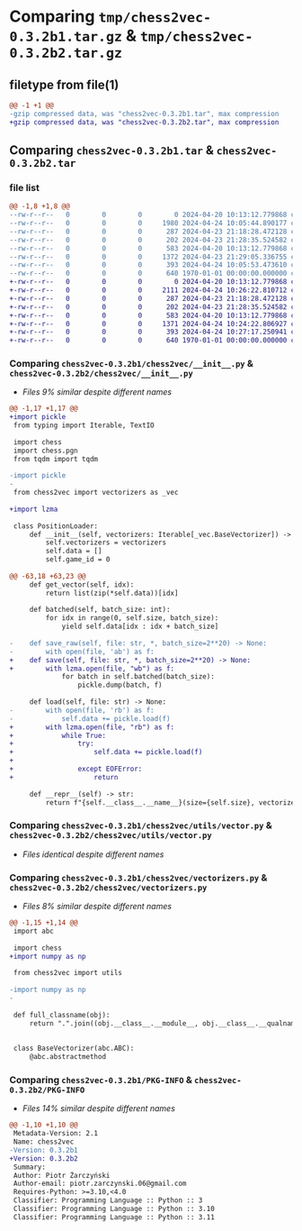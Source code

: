 # Comparing `tmp/chess2vec-0.3.2b1.tar.gz` & `tmp/chess2vec-0.3.2b2.tar.gz`

## filetype from file(1)

```diff
@@ -1 +1 @@
-gzip compressed data, was "chess2vec-0.3.2b1.tar", max compression
+gzip compressed data, was "chess2vec-0.3.2b2.tar", max compression
```

## Comparing `chess2vec-0.3.2b1.tar` & `chess2vec-0.3.2b2.tar`

### file list

```diff
@@ -1,8 +1,8 @@
--rw-r--r--   0        0        0        0 2024-04-20 10:13:12.779868 chess2vec-0.3.2b1/README.md
--rw-r--r--   0        0        0     1980 2024-04-24 10:05:44.890177 chess2vec-0.3.2b1/chess2vec/__init__.py
--rw-r--r--   0        0        0      287 2024-04-23 21:18:28.472128 chess2vec-0.3.2b1/chess2vec/pgn.py
--rw-r--r--   0        0        0      202 2024-04-23 21:28:35.524582 chess2vec-0.3.2b1/chess2vec/utils/__init__.py
--rw-r--r--   0        0        0      583 2024-04-20 10:13:12.779868 chess2vec-0.3.2b1/chess2vec/utils/vector.py
--rw-r--r--   0        0        0     1372 2024-04-23 21:29:05.336755 chess2vec-0.3.2b1/chess2vec/vectorizers.py
--rw-r--r--   0        0        0      393 2024-04-24 10:05:53.473610 chess2vec-0.3.2b1/pyproject.toml
--rw-r--r--   0        0        0      640 1970-01-01 00:00:00.000000 chess2vec-0.3.2b1/PKG-INFO
+-rw-r--r--   0        0        0        0 2024-04-20 10:13:12.779868 chess2vec-0.3.2b2/README.md
+-rw-r--r--   0        0        0     2111 2024-04-24 10:26:22.810712 chess2vec-0.3.2b2/chess2vec/__init__.py
+-rw-r--r--   0        0        0      287 2024-04-23 21:18:28.472128 chess2vec-0.3.2b2/chess2vec/pgn.py
+-rw-r--r--   0        0        0      202 2024-04-23 21:28:35.524582 chess2vec-0.3.2b2/chess2vec/utils/__init__.py
+-rw-r--r--   0        0        0      583 2024-04-20 10:13:12.779868 chess2vec-0.3.2b2/chess2vec/utils/vector.py
+-rw-r--r--   0        0        0     1371 2024-04-24 10:24:22.806927 chess2vec-0.3.2b2/chess2vec/vectorizers.py
+-rw-r--r--   0        0        0      393 2024-04-24 10:27:17.250941 chess2vec-0.3.2b2/pyproject.toml
+-rw-r--r--   0        0        0      640 1970-01-01 00:00:00.000000 chess2vec-0.3.2b2/PKG-INFO
```

### Comparing `chess2vec-0.3.2b1/chess2vec/__init__.py` & `chess2vec-0.3.2b2/chess2vec/__init__.py`

 * *Files 9% similar despite different names*

```diff
@@ -1,17 +1,17 @@
+import pickle
 from typing import Iterable, TextIO
 
 import chess
 import chess.pgn
 from tqdm import tqdm
 
-import pickle
-
 from chess2vec import vectorizers as _vec
 
+import lzma
 
 class PositionLoader:
     def __init__(self, vectorizers: Iterable[_vec.BaseVectorizer]) -> None:
         self.vectorizers = vectorizers
         self.data = []
         self.game_id = 0
 
@@ -63,18 +63,23 @@
     def get_vector(self, idx):
         return list(zip(*self.data))[idx]
 
     def batched(self, batch_size: int):
         for idx in range(0, self.size, batch_size):
             yield self.data[idx : idx + batch_size]
 
-    def save_raw(self, file: str, *, batch_size=2**20) -> None:
-        with open(file, 'ab') as f:
+    def save(self, file: str, *, batch_size=2**20) -> None:
+        with lzma.open(file, "wb") as f:
             for batch in self.batched(batch_size):
                 pickle.dump(batch, f)
 
     def load(self, file: str) -> None:
-        with open(file, 'rb') as f:
-            self.data += pickle.load(f)
+        with lzma.open(file, "rb") as f:
+            while True:
+                try:
+                    self.data += pickle.load(f)
+
+                except EOFError:
+                    return
 
     def __repr__(self) -> str:
         return f"{self.__class__.__name__}(size={self.size}, vectorizers={self.vectorizers})"
```

### Comparing `chess2vec-0.3.2b1/chess2vec/utils/vector.py` & `chess2vec-0.3.2b2/chess2vec/utils/vector.py`

 * *Files identical despite different names*

### Comparing `chess2vec-0.3.2b1/chess2vec/vectorizers.py` & `chess2vec-0.3.2b2/chess2vec/vectorizers.py`

 * *Files 8% similar despite different names*

```diff
@@ -1,15 +1,14 @@
 import abc
 
 import chess
+import numpy as np
 
 from chess2vec import utils
 
-import numpy as np
-
 
 def full_classname(obj):
     return ".".join((obj.__class__.__module__, obj.__class__.__qualname__))
 
 
 class BaseVectorizer(abc.ABC):
     @abc.abstractmethod
```

### Comparing `chess2vec-0.3.2b1/PKG-INFO` & `chess2vec-0.3.2b2/PKG-INFO`

 * *Files 14% similar despite different names*

```diff
@@ -1,10 +1,10 @@
 Metadata-Version: 2.1
 Name: chess2vec
-Version: 0.3.2b1
+Version: 0.3.2b2
 Summary: 
 Author: Piotr Żarczyński
 Author-email: piotr.zarczynski.06@gmail.com
 Requires-Python: >=3.10,<4.0
 Classifier: Programming Language :: Python :: 3
 Classifier: Programming Language :: Python :: 3.10
 Classifier: Programming Language :: Python :: 3.11
```

